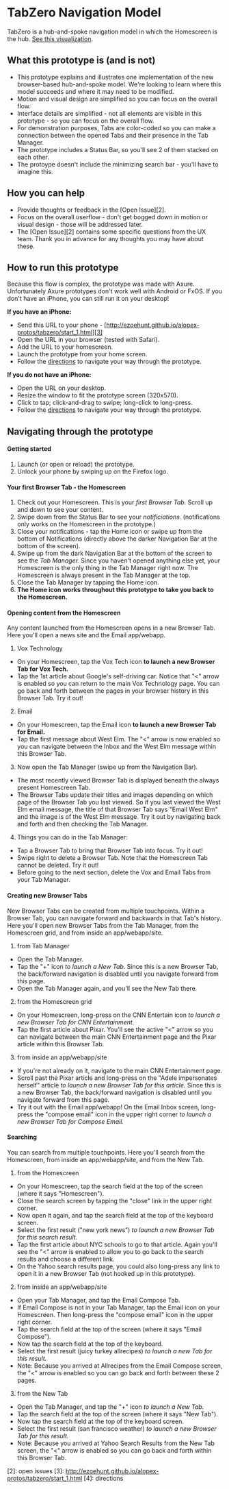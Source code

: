 # TabZero Navigation Model

TabZero is a hub-and-spoke navigation model in which the Homescreen is the hub. [See this visualization][1].


## What this prototype is (and is not)
* This prototype explains and illustrates one implementation of the new browser-based hub-and-spoke model. We're looking to learn where this model succeeds and where it may need to be modified.
* Motion and visual design are simplified so you can focus on the overall flow.
* Interface details are simplified - not all elements are visible in this prototype - so you can focus on the overall flow.
* For demonstration purposes, Tabs are color-coded so you can make a connection between the opened Tabs and their presence in the Tab Manager.
* The prototype includes a Status Bar, so you'll see 2 of them stacked on each other.
* The protoype doesn't include the minimizing search bar - you'll have to imagine this.


## How you can help
* Provide thoughts or feedback in the [Open Issue][2].
* Focus on the overall userflow - don't get bogged down in motion or visual design - those will be addressed later.
* The [Open Issue][2] contains some specific questions from the UX team. Thank you in advance for any thoughts you may have about these. 


## How to run this prototype
Because this flow is complex, the prototype was made with Axure. Unfortunately Axure prototypes don't work well with Android or FxOS. If you don't have an iPhone, you can still run it on your desktop!

**If you have an iPhone:**
  * Send this URL to your phone - [http://ezoehunt.github.io/alopex-protos/tabzero/start_1.html][3]
  * Open the URL in your browser (tested with Safari).
  * Add the URL to your homescreen.
  * Launch the prototype from your home screen.
  * Follow the <a href="#directions">directions</a> to navigate your way through the prototype.

**If you do not have an iPhone:** 
  * Open the URL on your desktop.
  * Resize the window to fit the prototype screen (320x570).
  * Click to tap; click-and-drag to swipe; long-click to long-press.
  * Follow the <a href="#directions">directions</a> to navigate your way through the prototype. 


## <a name="directions"></a>Navigating through the prototype

#### Getting started
1. Launch (or open or reload) the prototype.
2. Unlock your phone by swiping up on the Firefox logo.


#### Your first Browser Tab - the Homescreen
1. Check out your Homescreen. This is your *first Browser Tab.* Scroll up and down to see your content.
2. Swipe down from the Status Bar to see your *notificiations.* (notifications only works on the Homescreen in the prototype.)
3. Close your notifications - tap the Home icon or swipe up from the bottom of Notifications (directly above the darker Navigation Bar at the bottom of the screen).
4. Swipe up from the dark Navigation Bar at the bottom of the screen to see the *Tab Manager.* Since you haven't opened anything else yet, your Homescreen is the only thing in the Tab Manager right now. The Homescreen is always present in the Tab Manager at the top. 
5. Close the Tab Manager by tapping the Home icon.
6. **The Home icon works throughout this prototype to take you back to the Homescreen.**


#### Opening content from the Homescreen
Any content launched from the Homescreen opens in a new Browser Tab. Here you'll open a news site and the Email app/webapp.
1. Vox Technology
  * On your Homescreen, tap the Vox Tech icon **to launch a new Browser Tab for Vox Tech.**
  * Tap the 1st article about Google's self-driving car. Notice that "<" arrow is enabled so you can return to the main Vox Technology page. You can go back and forth between the pages in your browser history in this Browser Tab. Try it out!
2. Email
  * On your Homescreen, tap the Email icon **to launch a new Browser Tab for Email.**
  * Tap the first message about West Elm. The "<" arrow is now enabled so you can navigate between the Inbox and the West Elm message within this Browser Tab.
3. Now open the Tab Manager (swipe up from the Navigation Bar). 
  * The most recently viewed Browser Tab is displayed beneath the always present Homescreen Tab.
  * The Browser Tabs update their titles and images depending on which page of the Browser Tab you last viewed. So if you last viewed the West Elm email message, the title of that Browser Tab says "Email West Elm" and the image is of the West Elm message. Try it out by navigating back and forth and then checking the Tab Manager.
4. Things you can do in the Tab Manager:
  * Tap a Browser Tab to bring that Browser Tab into focus. Try it out!
  * Swipe right to delete a Browser Tab. Note that the Homescreen Tab cannot be deleted. Try it out!
  * Before going to the next section, delete the Vox and Email Tabs from your Tab Manager.


#### Creating new Browser Tabs
New Browser Tabs can be created from multiple touchpoints. Within a Browser Tab, you can navigate forward and backwards in that Tab's history. Here you'll open new Browser Tabs from the Tab Manager, from the Homescreen grid, and from inside an app/webapp/site.
1. from Tab Manager
  * Open the Tab Manager. 
  * Tap the "+" icon *to launch a New Tab.* Since this is a new Browser Tab, the back/forward navigation is disabled until you navigate forward from this page.
  * Open the Tab Manager again, and you'll see the New Tab there.
2. from the Homescreen grid
  * On your Homescreen, long-press on the CNN Entertain icon *to launch a new Browser Tab for CNN Entertainment.*
  * Tap the first article about Pixar. You'll see the active "<" arrow so you can navigate between the main CNN Entertainment page and the Pixar article within this Browser Tab.
3. from inside an app/webapp/site
  * If you're not already on it, navigate to the main CNN Entertainment page.
  * Scroll past the Pixar article and long-press on the "Adele impersonates herself" article *to launch a new Browser Tab for this article.* Since this is a new Browser Tab, the back/forward navigation is disabled until you navigate forward from this page.
  * Try it out with the Email app/webapp! On the Email Inbox screen, long-press the "compose email" icon in the upper right corner *to launch a new Browser Tab for Compose Email.* 


#### Searching
You can search from multiple touchpoints. Here you'll search from the Homescreen, from inside an app/webapp/site, and from the New Tab.
1. from the Homescreen
  * On your Homescreen, tap the search field at the top of the screen (where it says "Homescreen").
  * Close the search screen by tapping the "close" link in the upper right corner.
  *  Now open it again, and tap the search field at the top of the keyboard screen. 
  * Select the first result ("new york news") *to launch a new Browser Tab for this search result.*
  * Tap the first article about NYC schools to go to that article. Again you'll see the "<" arrow is enabled to allow you to go back to the search results and choose a different link. 
  * On the Yahoo search results page, you could also long-press any link to open it in a new Browser Tab (not hooked up in this prototype).
2. from inside an app/webapp/site
  * Open your Tab Manager, and tap the Email Compose Tab.
  * If Email Compose is not in your Tab Manager, tap the Email icon on your Homescreen. Then long-press the "compose email" icon in the upper right corner.
  * Tap the search field at the top of the screen (where it says "Email Compose").
  * Now tap the search field at the top of the keyboard.
  * Select the first result (juicy turkey allrecipes) *to launch a new Tab for this result.*
  * Note: Because you arrived at Allrecipes from the Email Compose screen, the "<" arrow is enabled so you can go back and forth between these 2 pages.
3. from the New Tab
  * Open the Tab Manager, and tap the "+" icon *to launch a New Tab.*
  * Tap the search field at the top of the screen (where it says "New Tab").
  * Now tap the search field at the top of the keyboard screen.
  * Select the first result (san francisco weather) *to launch a new Browser Tab for this result.*
  * Note: Because you arrived at Yahoo Search Results from the New Tab screen, the "<" arrow is enabled so you can go back and forth within this Browser Tab.








[1]: visualization
[2]: open issues
[3]: http://ezoehunt.github.io/alopex-protos/tabzero/start_1.html
[4]: directions

